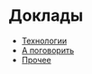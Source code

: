 # Доклады


- [Технологии](technologies/index.md)
- [А поговорить](let's-talk/index.md)
- [Прочее](other/index.md)